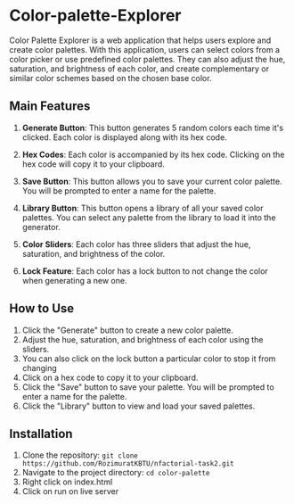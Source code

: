 # Color-palette-Explorer
Color Palette Explorer is a web application that helps users explore and create color palettes. With this application, users can select colors from a color picker or use predefined color palettes. They can also adjust the hue, saturation, and brightness of each color, and create complementary or similar color schemes based on the chosen base color.

## Main Features

1. **Generate Button**: This button generates 5 random colors each time it's clicked. Each color is displayed along with its hex code.

2. **Hex Codes**: Each color is accompanied by its hex code. Clicking on the hex code will copy it to your clipboard.

3. **Save Button**: This button allows you to save your current color palette. You will be prompted to enter a name for the palette.

4. **Library Button**: This button opens a library of all your saved color palettes. You can select any palette from the library to load it into the generator.

5. **Color Sliders**: Each color has three sliders that adjust the hue, saturation, and brightness of the color.

6. **Lock Feature**: Each color has a lock button to not change the color when generating a new one.

## How to Use

1. Click the "Generate" button to create a new color palette.
2. Adjust the hue, saturation, and brightness of each color using the sliders.
3. You can also click on the lock button a particular color to stop it from changing
4. Click on a hex code to copy it to your clipboard.
5. Click the "Save" button to save your palette. You will be prompted to enter a name for the palette.
6. Click the "Library" button to view and load your saved palettes.

## Installation

1. Clone the repository: `git clone https://github.com/RozimuratKBTU/nfactorial-task2.git`
2. Navigate to the project directory: `cd color-palette`
3. Right click on index.html
4. Click on run on live server





